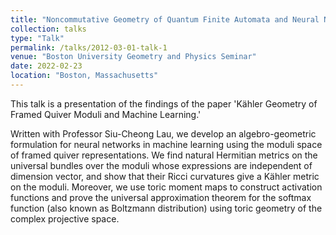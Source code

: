 ```yaml
---
title: "Noncommutative Geometry of Quantum Finite Automata and Neural Networks"
collection: talks
type: "Talk"
permalink: /talks/2012-03-01-talk-1
venue: "Boston University Geometry and Physics Seminar"
date: 2022-02-23
location: "Boston, Massachusetts"
---
```


This talk is a presentation of the findings of the paper 'Kähler Geometry of Framed Quiver Moduli and Machine Learning.'

Written with Professor Siu-Cheong Lau, we develop an algebro-geometric formulation for neural networks in machine learning using the moduli space of framed quiver representations. We find natural Hermitian metrics on the universal bundles over the moduli whose expressions are independent of dimension vector, and show that their Ricci curvatures give a Kähler metric on the moduli. Moreover, we use toric moment maps to construct activation functions and prove the universal approximation theorem for the softmax function (also known as Boltzmann distribution) using toric geometry of the complex projective space.
